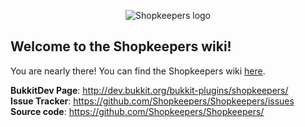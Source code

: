 <p align="center">
  <img src="https://github.com/Shopkeepers/Shopkeepers-Wiki/wiki/images/logos/shopkeepers_logo_small_with_text.png?raw=true" alt="Shopkeepers logo"/>
</p>

## Welcome to the Shopkeepers wiki!

You are nearly there! You can find the Shopkeepers wiki [here](https://github.com/Shopkeepers/Shopkeepers-Wiki/wiki).

**BukkitDev Page**: http://dev.bukkit.org/bukkit-plugins/shopkeepers/  
**Issue Tracker**: https://github.com/Shopkeepers/Shopkeepers/issues  
**Source code**: https://github.com/Shopkeepers/Shopkeepers/  
